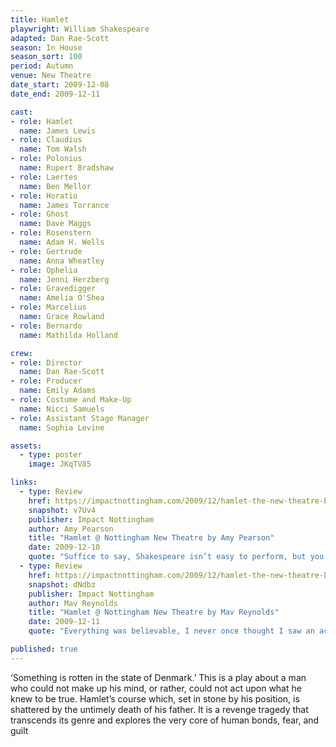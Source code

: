 ```yaml
---
title: Hamlet
playwright: William Shakespeare
adapted: Dan Rae-Scott
season: In House
season_sort: 100
period: Autumn
venue: New Theatre
date_start: 2009-12-08
date_end: 2009-12-11

cast:
- role: Hamlet
  name: James Lewis
- role: Claudius
  name: Tom Walsh
- role: Polonius
  name: Rupert Bradshaw
- role: Laertes
  name: Ben Mellor
- role: Horatio
  name: James Torrance
- role: Ghost
  name: Dave Maggs
- role: Rosenstern
  name: Adam H. Wells
- role: Gertrude
  name: Anna Wheatley
- role: Ophelia
  name: Jenni Herzberg
- role: Gravedigger
  name: Amelia O'Shea
- role: Marcelius
  name: Grace Rowland
- role: Bernardo
  name: Mathilda Holland

crew:
- role: Director
  name: Dan Rae-Scott
- role: Producer
  name: Emily Adams
- role: Costume and Make-Up
  name: Nicci Samuels
- role: Assistant Stage Manager
  name: Sophia Levine

assets:
  - type: poster
    image: JKqTV85

links:
  - type: Review
    href: https://impactnottingham.com/2009/12/hamlet-the-new-theatre-by-amy-pearson/
    snapshot: v7Uv4
    publisher: Impact Nottingham
    author: Amy Pearson
    title: "Hamlet @ Nottingham New Theatre by Amy Pearson"
    date: 2009-12-10
    quote: "Suffice to say, Shakespeare isn’t easy to perform, but you would never know because these guys make it look effortless. This is the last production of term, so there is no excuse- to go or not to go; there is NO question about it."
  - type: Review
    href: https://impactnottingham.com/2009/12/hamlet-the-new-theatre-by-mav-reynolds/
    snapshot: dNdbz
    publisher: Impact Nottingham
    author: Mav Reynolds
    title: "Hamlet @ Nottingham New Theatre by Mav Reynolds"
    date: 2009-12-11
    quote: "Everything was believable, I never once thought I saw an actor on stage in this immersive and genuine production. This has been a sterling end to a sterling season of plays and amid the biting winter’s chill; I walked away from Hamlet keenly feeling the warm seep of poignancy. I can give no greater accolade than that the tragedy is still as keen today as ever it was."

published: true
---
```


‘Something is rotten in the state of Denmark.’ This is a play about a man who could not make up his mind, or rather, could not act upon what he knew to be true. Hamlet’s course which, set in stone by his position, is shattered by the untimely death of his father. It is a revenge tragedy that transcends its genre and explores the very core of human bonds, fear, and guilt
